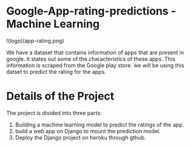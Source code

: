 # Google-App-rating-predictions - Machine Learning
!(logo)(app-rating.png)

We have a dataset that contains information of apps that are present in google. it states out some of the 
characteristics of these apps. This information is scraped from the Google play store. we will be using this datset to predict the rating for the apps.

# Details of the Project
The project is divided into three parts:
1. Building a machine learning model to predict the ratings of the app.
2. build a web app on Django to mount the prediction model.
3. Deploy the Django project on heroku through gthub.
